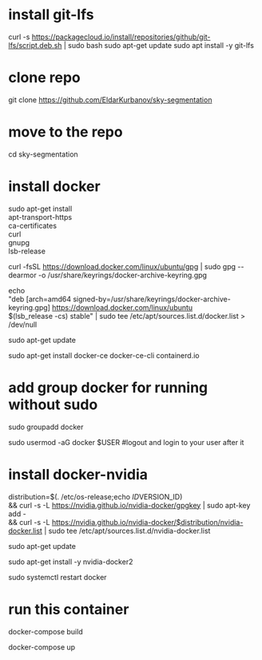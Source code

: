 # install git-lfs
curl -s https://packagecloud.io/install/repositories/github/git-lfs/script.deb.sh | sudo bash
sudo apt-get update
sudo apt install -y git-lfs

# clone repo
git clone https://github.com/EldarKurbanov/sky-segmentation

# move to the repo
cd sky-segmentation

# install docker
sudo apt-get install \
    apt-transport-https \
    ca-certificates \
    curl \
    gnupg \
    lsb-release

curl -fsSL https://download.docker.com/linux/ubuntu/gpg | sudo gpg --dearmor -o /usr/share/keyrings/docker-archive-keyring.gpg

echo \
  "deb [arch=amd64 signed-by=/usr/share/keyrings/docker-archive-keyring.gpg] https://download.docker.com/linux/ubuntu \
  $(lsb_release -cs) stable" | sudo tee /etc/apt/sources.list.d/docker.list > /dev/null

sudo apt-get update

sudo apt-get install docker-ce docker-ce-cli containerd.io

# add group docker for running without sudo
sudo groupadd docker

sudo usermod -aG docker $USER #logout and login to your user after it

# install docker-nvidia
distribution=$(. /etc/os-release;echo $ID$VERSION_ID) \
   && curl -s -L https://nvidia.github.io/nvidia-docker/gpgkey | sudo apt-key add - \
   && curl -s -L https://nvidia.github.io/nvidia-docker/$distribution/nvidia-docker.list | sudo tee /etc/apt/sources.list.d/nvidia-docker.list

sudo apt-get update

sudo apt-get install -y nvidia-docker2

sudo systemctl restart docker

# run this container
docker-compose build

docker-compose up

